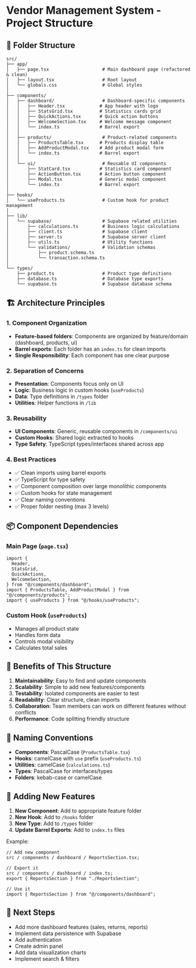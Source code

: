 # Vendor Management System - Project Structure

## 📁 Folder Structure

```
src/
├── app/
│   ├── page.tsx                    # Main dashboard page (refactored & clean)
│   ├── layout.tsx                  # Root layout
│   └── globals.css                 # Global styles
│
├── components/
│   ├── dashboard/                  # Dashboard-specific components
│   │   ├── Header.tsx             # App header with logo
│   │   ├── StatsGrid.tsx          # Statistics cards grid
│   │   ├── QuickActions.tsx       # Quick action buttons
│   │   ├── WelcomeSection.tsx     # Welcome message component
│   │   └── index.ts               # Barrel export
│   │
│   ├── products/                   # Product-related components
│   │   ├── ProductsTable.tsx      # Products display table
│   │   ├── AddProductModal.tsx    # Add product modal form
│   │   └── index.ts               # Barrel export
│   │
│   └── ui/                         # Reusable UI components
│       ├── StatCard.tsx           # Statistics card component
│       ├── ActionButton.tsx       # Action button component
│       ├── Modal.tsx              # Generic modal component
│       └── index.ts               # Barrel export
│
├── hooks/
│   └── useProducts.ts              # Custom hook for product management
│
├── lib/
│   └── supabase/                   # Supabase related utilities
│       ├── calculations.ts         # Business logic calculations
│       ├── client.ts               # Supabase client
│       ├── server.ts               # Supabase server client
│       ├── utils.ts                # Utility functions
│       └── validations/            # Validation schemas
│           ├── product.schema.ts
│           └── transaction.schema.ts
│
└── types/
    ├── product.ts                  # Product type definitions
    ├── database.ts                 # Database type exports
    └── supabase.ts                 # Supabase database schema
```

## 🏗️ Architecture Principles

### 1. **Component Organization**

- **Feature-based folders**: Components are organized by feature/domain (dashboard, products, ui)
- **Barrel exports**: Each folder has an `index.ts` for clean imports
- **Single Responsibility**: Each component has one clear purpose

### 2. **Separation of Concerns**

- **Presentation**: Components focus only on UI
- **Logic**: Business logic in custom hooks (`useProducts`)
- **Data**: Type definitions in `/types` folder
- **Utilities**: Helper functions in `/lib`

### 3. **Reusability**

- **UI Components**: Generic, reusable components in `/components/ui`
- **Custom Hooks**: Shared logic extracted to hooks
- **Type Safety**: TypeScript types/interfaces shared across app

### 4. **Best Practices**

- ✅ Clean imports using barrel exports
- ✅ TypeScript for type safety
- ✅ Component composition over large monolithic components
- ✅ Custom hooks for state management
- ✅ Clear naming conventions
- ✅ Proper folder nesting (max 3 levels)

## 📦 Component Dependencies

### Main Page (`page.tsx`)

```tsx
import {
  Header,
  StatsGrid,
  QuickActions,
  WelcomeSection,
} from "@/components/dashboard";
import { ProductsTable, AddProductModal } from "@/components/products";
import { useProducts } from "@/hooks/useProducts";
```

### Custom Hook (`useProducts`)

- Manages all product state
- Handles form data
- Controls modal visibility
- Calculates total sales

## 🚀 Benefits of This Structure

1. **Maintainability**: Easy to find and update components
2. **Scalability**: Simple to add new features/components
3. **Testability**: Isolated components are easier to test
4. **Readability**: Clear structure, clean imports
5. **Collaboration**: Team members can work on different features without conflicts
6. **Performance**: Code splitting friendly structure

## 📝 Naming Conventions

- **Components**: PascalCase (`ProductsTable.tsx`)
- **Hooks**: camelCase with `use` prefix (`useProducts.ts`)
- **Utilities**: camelCase (`calculations.ts`)
- **Types**: PascalCase for interfaces/types
- **Folders**: kebab-case or camelCase

## 🔄 Adding New Features

1. **New Component**: Add to appropriate feature folder
2. **New Hook**: Add to `/hooks` folder
3. **New Type**: Add to `/types` folder
4. **Update Barrel Exports**: Add to `index.ts` files

Example:

```tsx
// Add new component
src / components / dashboard / ReportsSection.tsx;

// Export it
src / components / dashboard / index.ts;
export { ReportsSection } from "./ReportsSection";

// Use it
import { ReportsSection } from "@/components/dashboard";
```

## 🎯 Next Steps

- Add more dashboard features (sales, returns, reports)
- Implement data persistence with Supabase
- Add authentication
- Create admin panel
- Add data visualization charts
- Implement search & filters
